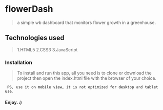 # flowerDash
 >a simple wb dashboard that monitors flower growth in a greenhouse.

## Technologies used
  >1.HTML5
  >2.CSS3
  >3.JavaScript  

### Installation
  > To install and run this app, all you need is to clone or download the project then open the index.html file with the browser of your choice.
   
     PS, use it on mobile view, it is not optimized for desktop and tablet use.

#### Enjoy. :) 

